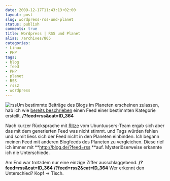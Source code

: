 ```yaml
---
date: 2009-12-17T11:43:13+02:00
layout: post
slug: wordpress-rss-und-planet
status: publish
comments: true
title: Wordpress | RSS und Planet
alias: /archives/805
categories:
- Linux
- PHP
tags:
- blog
- feed
- PHP
- planet
- RSS
- rss2
- wordpress
---
```


![rss](/uploads/2009/12/rss.gif)Um bestimmte Beiträge des Blogs im Planeten erscheinen zulassen, hab ich wie [bereits beschrieben](/?p=752) einen Feed einer bestimmten Kategorie erstellt.
**/?feed=rss&cat=ID_364**

Nach kurzer Rücksprache mit [Ritze](http://ubuntuusers.de/user/Ritze/) vom Ubuntuusers-Team ergab sich aber das mit dem generierten Feed was nicht stimmt. **<published>** und **<updated>** Tags würden fehlen und somit liess sich der Feed nicht in den Planeten einbinden. Ich begann meinen Feed mit anderen Blogfeeds des Planeten zu vergleichen. Diese rief ich immer mit **http://blog.de/?feed=rss **auf. Mysteriöserweise erkannte ich nie Unterschiede.

Am End war trotzdem nur eine einzige Ziffer ausschlaggebend.
**/?feed=rss&cat=ID_364
/?feed=rss2&cat=ID_364**
Wer erkennt den Unterschied?
Kopf -> Tisch.
